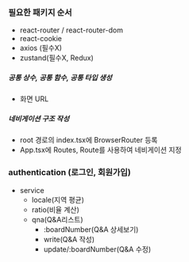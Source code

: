 ### 필요한 패키지 순서
- react-router / react-router-dom
- react-cookie
- axios (필수X)
- zustand(필수X, Redux)

##### 공통 상수, 공통 함수, 공통 타입 생성
- 화면 URL

##### 네비게이션 구조 작성
- root 경로의 index.tsx에 BrowserRouter 등록
- App.tsx에 Routes, Route를 사용하여 네비게이션 지정

### authentication (로그인, 회원가입)
- service
   - locale(지역 평균)
   - ratio(비율 계산)
   - qna(Q&A리스트)
     - :boardNumber(Q&A 상세보기)
     - write(Q&A 작성)
     - update/:boardNumber(Q&A 수정)
